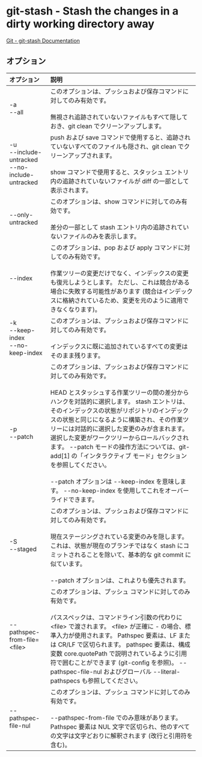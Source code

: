 # git-stash - Stash the changes in a dirty working directory away

[Git - git-stash Documentation](https://git-scm.com/docs/git-stash)

## オプション

|オプション|説明|
|:--|:--|
|-a<br>--all|このオプションは、プッシュおよび保存コマンドに対してのみ有効です。<br><br>無視され追跡されていないファイルもすべて隠しておき、git clean でクリーンアップします。|
|-u<br>--include-untracked<br>--no-include-untracked|push および save コマンドで使用すると、追跡されていないすべてのファイルも隠され、git clean でクリーンアップされます。<br><br>show コマンドで使用すると、スタッシュ エントリ内の追跡されていないファイルが diff の一部として表示されます。|
|--only-untracked|このオプションは、show コマンドに対してのみ有効です。<br><br>差分の一部として stash エントリ内の追跡されていないファイルのみを表示します。|
|--index|このオプションは、pop および apply コマンドに対してのみ有効です。<br><br>作業ツリーの変更だけでなく、インデックスの変更も復元しようとします。 ただし、これは競合がある場合に失敗する可能性があります (競合はインデックスに格納されているため、変更を元のように適用できなくなります)。|
|-k<br>--keep-index<br>--no-keep-index|このオプションは、プッシュおよび保存コマンドに対してのみ有効です。<br><br>インデックスに既に追加されているすべての変更はそのまま残ります。|
|-p<br>--patch|このオプションは、プッシュおよび保存コマンドに対してのみ有効です。<br><br>HEAD とスタッシュする作業ツリーの間の差分からハンクを対話的に選択します。 stash エントリは、そのインデックスの状態がリポジトリのインデックスの状態と同じになるように構築され、その作業ツリーには対話的に選択した変更のみが含まれます。 選択した変更がワークツリーからロールバックされます。 --patch モードの操作方法については、git-add[1] の「インタラクティブ モード」セクションを参照してください。<br><br>--patch オプションは --keep-index を意味します。 --no-keep-index を使用してこれをオーバーライドできます。|
|-S<br>--staged|このオプションは、プッシュおよび保存コマンドに対してのみ有効です。<br><br>現在ステージングされている変更のみを隠します。 これは、状態が現在のブランチではなく stash にコミットされることを除いて、基本的な git commit に似ています。<br><br>--patch オプションは、これよりも優先されます。|
|--pathspec-from-file=\<file>|このオプションは、プッシュ コマンドに対してのみ有効です。<br><br>パススペックは、コマンドライン引数の代わりに \<file> で渡されます。 \<file> が正確に - の場合、標準入力が使用されます。 Pathspec 要素は、LF または CR/LF で区切られます。 pathspec 要素は、構成変数 core.quotePath で説明されているように引用符で囲むことができます (git-config を参照)。 --pathspec-file-nul およびグローバル --literal-pathspecs も参照してください。|
|--pathspec-file-nul|このオプションは、プッシュ コマンドに対してのみ有効です。<br><br>--pathspec-from-file でのみ意味があります。 Pathspec 要素は NUL 文字で区切られ、他のすべての文字は文字どおりに解釈されます (改行と引用符を含む)。|

